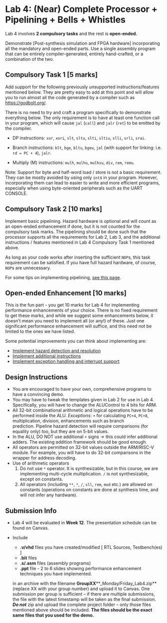 # Lab 4: (Near) Complete Processor + Pipelining + Bells + Whistles

Lab 4 involves **2 compulsory tasks** and the rest is **open-ended.**

Demonstrate \[Post-synthesis simulation and FPGA hardware\] incorporating all the mandatory and open-ended parts. Use a single assembly program that can be entirely compiler-generated, entirely hand-crafted, or a combination of the two.

## Compulsory Task 1 \[5 marks\]

Add support for the following previously unsupported instructions/features mentioned below. They are pretty easy to add at this point and will allow you to run almost all the code generated by a compiler such as https://godbolt.org/.

There is no need to try and craft a program specifically to demonstrate everything below. The only requirement is to have at least one function call in your program, which will cause `jal` (`call`) and `jalr` (`ret`) to be emitted by the compiler.

* DP instructions: `xor`, `xori`, `slt`, `sltu`, `slti`, `sltiu`, `slli`, `srli`, `srai`. 

* Branch instructions: `blt`, `bge`, `bltu`, `bgeu`, `jal` (with support for linking: i.e. `rd = PC + 4`), `jalr`.
  
* Multiply (M) instructions: `mulh`, `mulhu`, `mulhsu`, `div`, `rem`, `remu`.

Note: Support for byte and half-word load / store is not a basic requirement. They can be mostly avoided by using only `int`s in your program. However, incorporating them can lead to easier to write and more efficient programs, especially when using byte-oriented peripherals such as the UART CONSOLE.

## Compulsory Task 2 \[10 marks\]

Implement basic pipelining. Hazard hardware is optional and will count as an open-ended enhancement if done, but it is not counted for the compulsory task marks. The pipelining should be done such that the processor supports all the requirements for Lab 2, Lab 3, and the additional instructions / features mentioned in Lab 4 Compulsory Task 1 mentioned above.

As long as your code works after inserting the sufficient `NOP`s, this task requirement can be satisfied. If you have full hazard hardware, of course, `NOP`s are unnecessary. 

For some tips on implementing pipelining, [see this page](pipeline.md).

## Open-ended Enhancement \[10 marks\]

This is the fun part - you get 10 marks for Lab 4 for implementing performance enhancements of your choice. There is no fixed requirement to get these marks, and while we suggest some enhancements below, it doesn't mean you need to implement all (or any!) of these. Just one significant performance enhancement will suffice, and this need not be limited to the ones we have listed. 

Some potential improvements you can think about implementing are:

* [Implement hazard detection and resolution](hazard.md)
* [Implement additional instructions](additional_instructions.md)
* [Implement exception handling and interrupt support](interrupts.md)


## Design Instructions

*   You are encouraged to have your own, comprehensive programs to have a convincing demo.
*   You may have to tweak the templates given in Lab 2 for use in Lab 4. Specifically, you will have to change the ALUControl to 4 bits for ARM.
*   All 32-bit combinational arithmetic and logical operations have to be performed inside the ALU. *Exceptions*: `+` for calculating `PC+4`, `PC+8`, multiplication, division, enhancements such as branch prediction. Pipeline hazard detection will require comparisons (for equality only) too, but they are on 5-bit values.
*   In the ALU, DO NOT use additional `+` signs -> this could infer additional adders. The existing addition framework should be good enough.
*   All operators are permitted on 32-bit values outside the ARM/RISC-V module. For example, you will have to do 32-bit comparisons in the wrapper for address decoding.
*   Use of arithmetic operators  
    1.  Do not use `*` operator. It is synthesizable, but in this course, we are implementing multi-cycle multiplication. `/` is not synthesizable, except on constants.
    2.  All operators (including `**`, `*`, `/`, `sll`, `rem`, `mod` etc.) are allowed on constants (operations on constants are done at synthesis time, and will not infer any hardware).

## Submission Info

*   Lab 4 will be evaluated in **Week 12**. The presentation schedule can be found on Canvas. 
*   Include
    
    *   **.v/vhd** files you have created/modified \[ RTL Sources, Testbench(es) \] 
    *   **.bit** files 
    *   **.s/.asm** files (assembly programs)
    *   **.ppt** file - 2 to 6 slides showing performance enhancement techniques you have implemented.
    
    in an archive with the filename **GroupXX****\_Monday/Friday\_Lab4.zip** (replace XX with your group number) and upload it to Canvas. One submission per group is sufficient – if there are multiple submissions, the file with the latest timestamp will be taken as the final submission. **_Do not_** zip and upload the complete project folder – only those files mentioned above should be included. **The files should be the exact same files that you used for the demo.**
